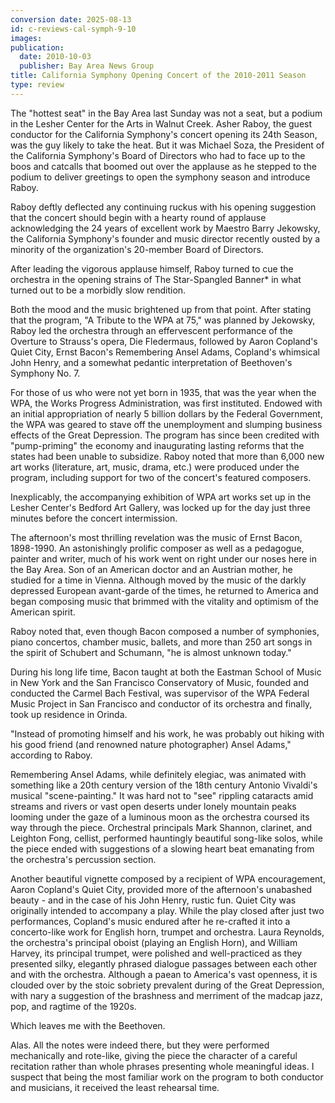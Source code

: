 ```yaml
---
conversion date: 2025-08-13
id: c-reviews-cal-symph-9-10
images:
publication:
  date: 2010-10-03
  publisher: Bay Area News Group
title: California Symphony Opening Concert of the 2010-2011 Season
type: review
---
```


The "hottest seat" in the Bay Area last Sunday was not a seat, but a podium in the Lesher Center for the Arts in Walnut Creek. Asher Raboy, the guest conductor for the California Symphony's concert opening its 24th Season, was the guy likely to take the heat. But it was Michael Soza, the President of the California Symphony's Board of Directors who had to face up to the boos and catcalls that boomed out over the applause as he stepped to the podium to deliver greetings to open the symphony season and introduce Raboy.

Raboy deftly deflected any continuing ruckus with his opening suggestion that the concert should begin with a hearty round of applause acknowledging the 24 years of excellent work by Maestro Barry Jekowsky, the California Symphony's founder and music director recently ousted by a minority of the organization's 20-member Board of Directors.

After leading the vigorous applause himself, Raboy turned to cue the orchestra in the opening strains of The Star-Spangled Banner\* in what turned out to be a morbidly slow rendition.

Both the mood and the music brightened up from that point. After stating that the program, "A Tribute to the WPA at 75," was planned by Jekowsky, Raboy led the orchestra through an effervescent performance of the Overture to Strauss's opera, Die Fledermaus, followed by Aaron Copland's Quiet City, Ernst Bacon's Remembering Ansel Adams, Copland's whimsical John Henry, and a somewhat pedantic interpretation of Beethoven's Symphony No. 7.

For those of us who were not yet born in 1935, that was the year when the WPA, the Works Progress Administration, was first instituted. Endowed with an initial appropriation of nearly 5 billion dollars by the Federal Government, the WPA was geared to stave off the unemployment and slumping business effects of the Great Depression. The program has since been credited with "pump-priming" the economy and inaugurating lasting reforms that the states had been unable to subsidize. Raboy noted that more than 6,000 new art works (literature, art, music, drama, etc.) were produced under the program, including support for two of the concert's featured composers.

Inexplicably, the accompanying exhibition of WPA art works set up in the Lesher Center's Bedford Art Gallery, was locked up for the day just three minutes before the concert intermission.

The afternoon's most thrilling revelation was the music of Ernst Bacon, 1898-1990. An astonishingly prolific composer as well as a pedagogue, painter and writer, much of his work went on right under our noses here in the Bay Area. Son of an American doctor and an Austrian mother, he studied for a time in Vienna. Although moved by the music of the darkly depressed European avant-garde of the times, he returned to America and began composing music that brimmed with the vitality and optimism of the American spirit.

Raboy noted that, even though Bacon composed a number of symphonies, piano concertos, chamber music, ballets, and more than 250 art songs in the spirit of Schubert and Schumann, "he is almost unknown today."

During his long life time, Bacon taught at both the Eastman School of Music in New York and the San Francisco Conservatory of Music, founded and conducted the Carmel Bach Festival, was supervisor of the WPA Federal Music Project in San Francisco and conductor of its orchestra and finally, took up residence in Orinda.

"Instead of promoting himself and his work, he was probably out hiking with his good friend (and renowned nature photographer) Ansel Adams," according to Raboy.

 Remembering Ansel Adams, while definitely elegiac, was animated with something like a 20th century version of the 18th century Antonio Vivaldi's musical "scene-painting." It was hard not to "see" rippling cataracts amid streams and rivers or vast open deserts under lonely mountain peaks looming under the gaze of a luminous moon as the orchestra coursed its way through the piece. Orchestral principals Mark Shannon, clarinet, and Leighton Fong, cellist, performed hauntingly beautiful song-like solos, while the piece ended with suggestions of a slowing heart beat emanating from the orchestra's percussion section.

Another beautiful vignette composed by a recipient of WPA encouragement, Aaron Copland's Quiet City, provided more of the afternoon's unabashed beauty - and in the case of his John Henry, rustic fun. Quiet City was originally intended to accompany a play. While the play closed after just two performances, Copland's music endured after he re-crafted it into a concerto-like work for English horn, trumpet and orchestra. Laura Reynolds, the orchestra's principal oboist (playing an English Horn), and William Harvey, its principal trumpet, were polished and well-practiced as they presented silky, elegantly phrased dialogue passages between each other and with the orchestra. Although a paean to America's vast openness, it is clouded over by the stoic sobriety prevalent during of the Great Depression, with nary a suggestion of the brashness and merriment of the madcap jazz, pop, and ragtime of the 1920s.

Which leaves me with the Beethoven.

Alas. All the notes were indeed there, but they were performed mechanically and rote-like, giving the piece the character of a careful recitation rather than whole phrases presenting whole meaningful ideas. I suspect that being the most familiar work on the program to both conductor and musicians, it received the least rehearsal time.


